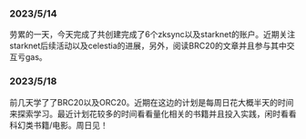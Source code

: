 ### 2023/5/14
劳累的一天，今天完成了共创建完成了6个zksync以及starknet的账户。近期关注starknet后续活动以及celestia的进展，另外，阅读BRC20的文章并且参与其中交互亏gas。

### 2023/5/18
前几天学了了BRC20以及ORC20。近期在这边的计划是每周日花大概半天的时间来探索学习。最近计划花较多的时间看看量化相关的书籍并且投入实践，闲时看看科幻类书籍/电影。周日见！
